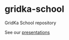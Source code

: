 gridka-school
=============

GridKa School repository


See our [presentations](http://gc3-uzh-ch.github.io/gridka-school/)
